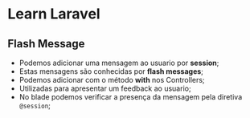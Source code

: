 # Learn Laravel


## Flash Message
- Podemos adicionar uma mensagem ao usuario por **session**;
- Estas mensagens são conhecidas por **flash messages**;
- Podemos adicionar com o método **with** nos Controllers;
- Utilizadas para apresentar um feedback ao usuario;
- No blade podemos verificar a presença da mensagem pela diretiva `@session`;